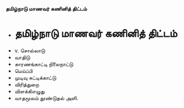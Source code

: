 **தமிழ்நாடு மாணவர் கணினித் திட்டம்**
- # தமிழ்நாடு மாணவர் கணினித் திட்டம்
- v. சொல்லாடு
- வாதிடு
- காரணங்காட்டி நிலைநாட்டு
- மெய்ப்பி
- முடிவு சுட்டிக்காட்டு
- விரித்துறை
- விளக்கிஎழுது
- வாதமூலம் தூண்டுதல் அளி.

